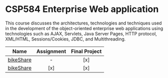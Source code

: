 # CSP584 Enterprise Web application

This course discusses the architectures, technologies and techniques used in the development of the object-oriented enterprise web applications using technologies such as AJAX, Servlets, Java Server Pages, HTTP protocol, XML/HTML, Sessions/Cookies, JDBC, and Multithreading.

|Name|Assignment|Final Project|
|:---:|:---:|:---:|
|[bikeShare](./bikeShare)|-|[x]|
|[bikeShare](./smartPortables)|[x]|[x]|